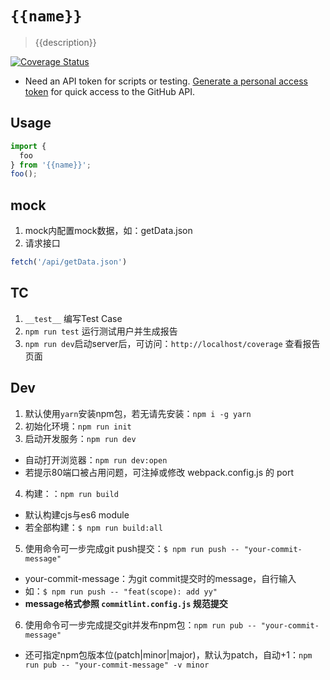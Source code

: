 # `{{name}}`

> {{description}}

[![Coverage Status](https://coveralls.io/repos/github/lamovv/foo/badge.svg?branch=master)](https://coveralls.io/github/lamovv/foo?branch=master)

- Need an API token for scripts or testing. [Generate a personal access token](https://github.com/settings/tokens/new) for quick access to the GitHub API.
## Usage

```js
import {
  foo
} from '{{name}}';
foo();
```

## mock
1. mock内配置mock数据，如：getData.json
2. 请求接口

```js
fetch('/api/getData.json')
```

## TC
1. `__test__` 编写Test Case
2. `npm run test` 运行测试用户并生成报告
3. `npm run dev`启动server后，可访问：`http://localhost/coverage` 查看报告页面

## Dev
1. 默认使用`yarn`安装npm包，若无请先安装：`npm i -g yarn`
2. 初始化环境：`npm run init`
3. 启动开发服务：`npm run dev`
  - 自动打开浏览器：`npm run dev:open`
  - 若提示80端口被占用问题，可注掉或修改 webpack.config.js 的 port
4. 构建：：`npm run build`
  - 默认构建cjs与es6 module
  - 若全部构建：`$ npm run build:all`
5. 使用命令可一步完成git push提交：`$ npm run push -- "your-commit-message"`
  - your-commit-message：为git commit提交时的message，自行输入
  - 如：`$ npm run push -- "feat(scope): add yy"`
  - **message格式参照 `commitlint.config.js` 规范提交**
6. 使用命令可一步完成提交git并发布npm包：`npm run pub -- "your-commit-message"`
  - 还可指定npm包版本位(patch|minor|major)，默认为patch，自动+1：`npm run pub -- "your-commit-message" -v minor`